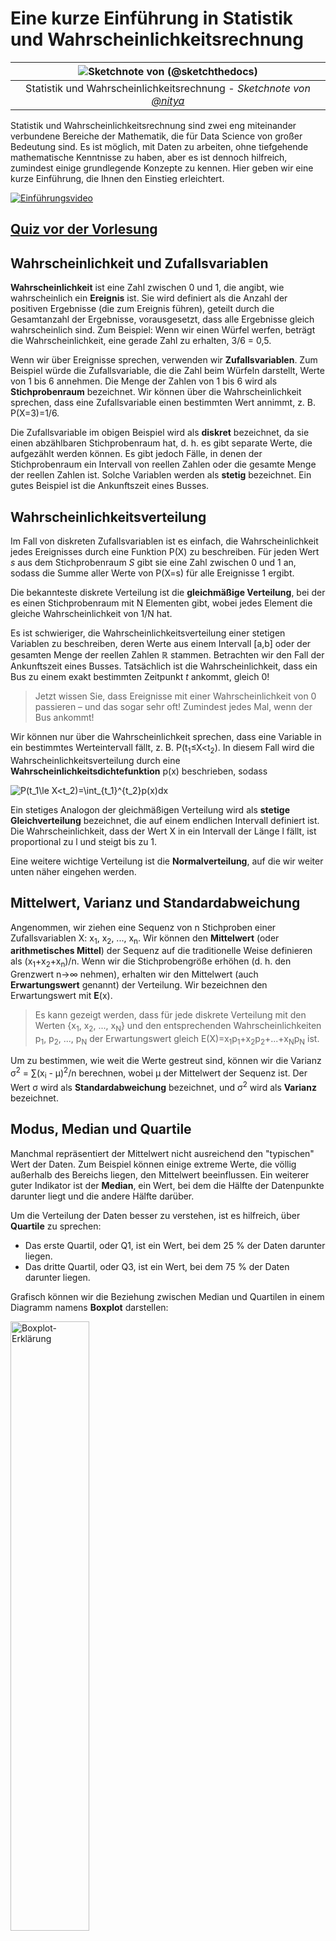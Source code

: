 <!--
CO_OP_TRANSLATOR_METADATA:
{
  "original_hash": "ce95884566a74db72572cd51f0cb25ad",
  "translation_date": "2025-09-06T12:50:19+00:00",
  "source_file": "1-Introduction/04-stats-and-probability/README.md",
  "language_code": "de"
}
-->
# Eine kurze Einführung in Statistik und Wahrscheinlichkeitsrechnung

|![ Sketchnote von [(@sketchthedocs)](https://sketchthedocs.dev) ](../../sketchnotes/04-Statistics-Probability.png)|
|:---:|
| Statistik und Wahrscheinlichkeitsrechnung - _Sketchnote von [@nitya](https://twitter.com/nitya)_ |

Statistik und Wahrscheinlichkeitsrechnung sind zwei eng miteinander verbundene Bereiche der Mathematik, die für Data Science von großer Bedeutung sind. Es ist möglich, mit Daten zu arbeiten, ohne tiefgehende mathematische Kenntnisse zu haben, aber es ist dennoch hilfreich, zumindest einige grundlegende Konzepte zu kennen. Hier geben wir eine kurze Einführung, die Ihnen den Einstieg erleichtert.

[![Einführungsvideo](../../../../translated_images/video-prob-and-stats.e4282e5efa2f2543400843ed98b1057065c9600cebfc8a728e8931b5702b2ae4.de.png)](https://youtu.be/Z5Zy85g4Yjw)

## [Quiz vor der Vorlesung](https://ff-quizzes.netlify.app/en/ds/quiz/6)

## Wahrscheinlichkeit und Zufallsvariablen

**Wahrscheinlichkeit** ist eine Zahl zwischen 0 und 1, die angibt, wie wahrscheinlich ein **Ereignis** ist. Sie wird definiert als die Anzahl der positiven Ergebnisse (die zum Ereignis führen), geteilt durch die Gesamtanzahl der Ergebnisse, vorausgesetzt, dass alle Ergebnisse gleich wahrscheinlich sind. Zum Beispiel: Wenn wir einen Würfel werfen, beträgt die Wahrscheinlichkeit, eine gerade Zahl zu erhalten, 3/6 = 0,5.

Wenn wir über Ereignisse sprechen, verwenden wir **Zufallsvariablen**. Zum Beispiel würde die Zufallsvariable, die die Zahl beim Würfeln darstellt, Werte von 1 bis 6 annehmen. Die Menge der Zahlen von 1 bis 6 wird als **Stichprobenraum** bezeichnet. Wir können über die Wahrscheinlichkeit sprechen, dass eine Zufallsvariable einen bestimmten Wert annimmt, z. B. P(X=3)=1/6.

Die Zufallsvariable im obigen Beispiel wird als **diskret** bezeichnet, da sie einen abzählbaren Stichprobenraum hat, d. h. es gibt separate Werte, die aufgezählt werden können. Es gibt jedoch Fälle, in denen der Stichprobenraum ein Intervall von reellen Zahlen oder die gesamte Menge der reellen Zahlen ist. Solche Variablen werden als **stetig** bezeichnet. Ein gutes Beispiel ist die Ankunftszeit eines Busses.

## Wahrscheinlichkeitsverteilung

Im Fall von diskreten Zufallsvariablen ist es einfach, die Wahrscheinlichkeit jedes Ereignisses durch eine Funktion P(X) zu beschreiben. Für jeden Wert *s* aus dem Stichprobenraum *S* gibt sie eine Zahl zwischen 0 und 1 an, sodass die Summe aller Werte von P(X=s) für alle Ereignisse 1 ergibt.

Die bekannteste diskrete Verteilung ist die **gleichmäßige Verteilung**, bei der es einen Stichprobenraum mit N Elementen gibt, wobei jedes Element die gleiche Wahrscheinlichkeit von 1/N hat.

Es ist schwieriger, die Wahrscheinlichkeitsverteilung einer stetigen Variablen zu beschreiben, deren Werte aus einem Intervall [a,b] oder der gesamten Menge der reellen Zahlen ℝ stammen. Betrachten wir den Fall der Ankunftszeit eines Busses. Tatsächlich ist die Wahrscheinlichkeit, dass ein Bus zu einem exakt bestimmten Zeitpunkt *t* ankommt, gleich 0!

> Jetzt wissen Sie, dass Ereignisse mit einer Wahrscheinlichkeit von 0 passieren – und das sogar sehr oft! Zumindest jedes Mal, wenn der Bus ankommt!

Wir können nur über die Wahrscheinlichkeit sprechen, dass eine Variable in ein bestimmtes Werteintervall fällt, z. B. P(t<sub>1</sub>≤X<t<sub>2</sub>). In diesem Fall wird die Wahrscheinlichkeitsverteilung durch eine **Wahrscheinlichkeitsdichtefunktion** p(x) beschrieben, sodass

![P(t_1\le X<t_2)=\int_{t_1}^{t_2}p(x)dx](../../../../translated_images/probability-density.a8aad29f17a14afb519b407c7b6edeb9f3f9aa5f69c9e6d9445f604e5f8a2bf7.de.png)

Ein stetiges Analogon der gleichmäßigen Verteilung wird als **stetige Gleichverteilung** bezeichnet, die auf einem endlichen Intervall definiert ist. Die Wahrscheinlichkeit, dass der Wert X in ein Intervall der Länge l fällt, ist proportional zu l und steigt bis zu 1.

Eine weitere wichtige Verteilung ist die **Normalverteilung**, auf die wir weiter unten näher eingehen werden.

## Mittelwert, Varianz und Standardabweichung

Angenommen, wir ziehen eine Sequenz von n Stichproben einer Zufallsvariablen X: x<sub>1</sub>, x<sub>2</sub>, ..., x<sub>n</sub>. Wir können den **Mittelwert** (oder **arithmetisches Mittel**) der Sequenz auf die traditionelle Weise definieren als (x<sub>1</sub>+x<sub>2</sub>+x<sub>n</sub>)/n. Wenn wir die Stichprobengröße erhöhen (d. h. den Grenzwert n→∞ nehmen), erhalten wir den Mittelwert (auch **Erwartungswert** genannt) der Verteilung. Wir bezeichnen den Erwartungswert mit **E**(x).

> Es kann gezeigt werden, dass für jede diskrete Verteilung mit den Werten {x<sub>1</sub>, x<sub>2</sub>, ..., x<sub>N</sub>} und den entsprechenden Wahrscheinlichkeiten p<sub>1</sub>, p<sub>2</sub>, ..., p<sub>N</sub> der Erwartungswert gleich E(X)=x<sub>1</sub>p<sub>1</sub>+x<sub>2</sub>p<sub>2</sub>+...+x<sub>N</sub>p<sub>N</sub> ist.

Um zu bestimmen, wie weit die Werte gestreut sind, können wir die Varianz σ<sup>2</sup> = ∑(x<sub>i</sub> - μ)<sup>2</sup>/n berechnen, wobei μ der Mittelwert der Sequenz ist. Der Wert σ wird als **Standardabweichung** bezeichnet, und σ<sup>2</sup> wird als **Varianz** bezeichnet.

## Modus, Median und Quartile

Manchmal repräsentiert der Mittelwert nicht ausreichend den "typischen" Wert der Daten. Zum Beispiel können einige extreme Werte, die völlig außerhalb des Bereichs liegen, den Mittelwert beeinflussen. Ein weiterer guter Indikator ist der **Median**, ein Wert, bei dem die Hälfte der Datenpunkte darunter liegt und die andere Hälfte darüber.

Um die Verteilung der Daten besser zu verstehen, ist es hilfreich, über **Quartile** zu sprechen:

* Das erste Quartil, oder Q1, ist ein Wert, bei dem 25 % der Daten darunter liegen.
* Das dritte Quartil, oder Q3, ist ein Wert, bei dem 75 % der Daten darunter liegen.

Grafisch können wir die Beziehung zwischen Median und Quartilen in einem Diagramm namens **Boxplot** darstellen:

<img src="images/boxplot_explanation.png" alt="Boxplot-Erklärung" width="50%">

Hier berechnen wir auch den **Interquartilsabstand** IQR=Q3-Q1 und sogenannte **Ausreißer** – Werte, die außerhalb der Grenzen [Q1-1.5*IQR, Q3+1.5*IQR] liegen.

Für eine endliche Verteilung, die nur eine kleine Anzahl möglicher Werte enthält, ist ein guter "typischer" Wert derjenige, der am häufigsten vorkommt, der sogenannte **Modus**. Er wird oft auf kategoriale Daten angewendet, wie z. B. Farben. Betrachten Sie eine Situation, in der wir zwei Gruppen von Menschen haben – einige, die stark Rot bevorzugen, und andere, die Blau bevorzugen. Wenn wir Farben durch Zahlen kodieren, würde der Mittelwert für die Lieblingsfarbe irgendwo im orange-grünen Spektrum liegen, was die tatsächliche Präferenz keiner der Gruppen widerspiegelt. Der Modus hingegen wäre entweder eine der Farben oder beide Farben, wenn die Anzahl der Personen, die für sie stimmen, gleich ist (in diesem Fall nennen wir die Stichprobe **multimodal**).

## Reale Daten

Wenn wir Daten aus der realen Welt analysieren, sind sie oft keine Zufallsvariablen im eigentlichen Sinne, da wir keine Experimente mit unbekanntem Ergebnis durchführen. Betrachten Sie zum Beispiel ein Team von Baseballspielern und deren Körperdaten wie Größe, Gewicht und Alter. Diese Zahlen sind nicht wirklich zufällig, aber wir können dennoch dieselben mathematischen Konzepte anwenden. Zum Beispiel kann eine Sequenz von Gewichten von Personen als eine Sequenz von Werten betrachtet werden, die aus einer Zufallsvariablen gezogen wurden. Unten sehen Sie die Gewichtssequenz tatsächlicher Baseballspieler aus der [Major League Baseball](http://mlb.mlb.com/index.jsp), entnommen aus [diesem Datensatz](http://wiki.stat.ucla.edu/socr/index.php/SOCR_Data_MLB_HeightsWeights) (der Übersicht halber sind nur die ersten 20 Werte dargestellt):

```
[180.0, 215.0, 210.0, 210.0, 188.0, 176.0, 209.0, 200.0, 231.0, 180.0, 188.0, 180.0, 185.0, 160.0, 180.0, 185.0, 197.0, 189.0, 185.0, 219.0]
```

> **Hinweis**: Um ein Beispiel für die Arbeit mit diesem Datensatz zu sehen, werfen Sie einen Blick auf das [begleitende Notebook](notebook.ipynb). Es gibt auch eine Reihe von Herausforderungen in dieser Lektion, die Sie durch das Hinzufügen von Code zu diesem Notebook abschließen können. Wenn Sie nicht sicher sind, wie man mit Daten arbeitet, machen Sie sich keine Sorgen – wir werden später darauf zurückkommen, wie man mit Python arbeitet. Wenn Sie nicht wissen, wie man Code in einem Jupyter Notebook ausführt, lesen Sie [diesen Artikel](https://soshnikov.com/education/how-to-execute-notebooks-from-github/).

Hier ist der Boxplot, der Mittelwert, Median und Quartile für unsere Daten zeigt:

![Gewichts-Boxplot](../../../../translated_images/weight-boxplot.1dbab1c03af26f8a008fff4e17680082c8ab147d6df646cbac440bbf8f5b9c42.de.png)

Da unsere Daten Informationen über verschiedene Spieler**rollen** enthalten, können wir auch den Boxplot nach Rollen erstellen – so können wir erkennen, wie sich die Parameterwerte je nach Rolle unterscheiden. Diesmal betrachten wir die Größe:

![Boxplot nach Rolle](../../../../translated_images/boxplot_byrole.036b27a1c3f52d42f66fba2324ec5cde0a1bca6a01a619eeb0ce7cd054b2527b.de.png)

Dieses Diagramm deutet darauf hin, dass die Größe von First Basemen im Durchschnitt höher ist als die von Second Basemen. Später in dieser Lektion werden wir lernen, wie wir diese Hypothese formeller testen können und wie wir zeigen können, dass unsere Daten statistisch signifikant sind, um dies zu belegen.

> Wenn wir mit realen Daten arbeiten, gehen wir davon aus, dass alle Datenpunkte Stichproben sind, die aus einer Wahrscheinlichkeitsverteilung gezogen wurden. Diese Annahme ermöglicht es uns, maschinelles Lernen anzuwenden und funktionierende Vorhersagemodelle zu erstellen.

Um zu sehen, wie die Verteilung unserer Daten aussieht, können wir ein Diagramm namens **Histogramm** erstellen. Die X-Achse enthält eine Anzahl verschiedener Gewichtsintervalle (sogenannte **Bins**), und die Y-Achse zeigt die Anzahl der Male, die unsere Zufallsvariablenstichprobe in ein bestimmtes Intervall fiel.

![Histogramm realer Daten](../../../../translated_images/weight-histogram.bfd00caf7fc30b145b21e862dba7def41c75635d5280de25d840dd7f0b00545e.de.png)

Aus diesem Histogramm können Sie erkennen, dass alle Werte um einen bestimmten mittleren Wert zentriert sind und dass die Wahrscheinlichkeit, dass ein Gewicht stark vom Mittelwert abweicht, geringer ist. Die Varianz der Gewichte zeigt, in welchem Maße die Gewichte wahrscheinlich vom Mittelwert abweichen.

> Wenn wir die Gewichte anderer Personen, die nicht aus der Baseballliga stammen, betrachten, ist die Verteilung wahrscheinlich anders. Die Form der Verteilung bleibt jedoch gleich, aber Mittelwert und Varianz ändern sich. Wenn wir unser Modell auf Baseballspieler trainieren, wird es wahrscheinlich falsche Ergebnisse liefern, wenn es auf Universitätsstudenten angewendet wird, da die zugrunde liegende Verteilung unterschiedlich ist.

## Normalverteilung

Die Verteilung der Gewichte, die wir oben gesehen haben, ist sehr typisch, und viele Messungen aus der realen Welt folgen demselben Verteilungstyp, jedoch mit unterschiedlichem Mittelwert und Varianz. Diese Verteilung wird als **Normalverteilung** bezeichnet und spielt eine sehr wichtige Rolle in der Statistik.

Die Verwendung der Normalverteilung ist eine korrekte Methode, um zufällige Gewichte potenzieller Baseballspieler zu generieren. Sobald wir den mittleren Wert `mean` und die Standardabweichung `std` kennen, können wir 1000 Gewichtsstichproben wie folgt generieren:
```python
samples = np.random.normal(mean,std,1000)
```

Wenn wir das Histogramm der generierten Stichproben zeichnen, sehen wir ein Bild, das dem oben gezeigten sehr ähnlich ist. Und wenn wir die Anzahl der Stichproben und die Anzahl der Bins erhöhen, können wir ein Bild einer Normalverteilung erzeugen, das näher an der idealen Form liegt:

![Normalverteilung mit Mittelwert=0 und Standardabweichung=1](../../../../translated_images/normal-histogram.dfae0d67c202137d552d0015fb87581eca263925e512404f3c12d8885315432e.de.png)

*Normalverteilung mit Mittelwert=0 und Standardabweichung=1*

## Konfidenzintervalle

Wenn wir über die Gewichte von Baseballspielern sprechen, nehmen wir an, dass es eine bestimmte **Zufallsvariable W** gibt, die der idealen Wahrscheinlichkeitsverteilung der Gewichte aller Baseballspieler entspricht (sogenannte **Population**). Unsere Gewichtssequenz entspricht einer Teilmenge aller Baseballspieler, die wir als **Stichprobe** bezeichnen. Eine interessante Frage ist: Können wir die Parameter der Verteilung von W kennen, d. h. den Mittelwert und die Varianz der Population?

Die einfachste Antwort wäre, den Mittelwert und die Varianz unserer Stichprobe zu berechnen. Es könnte jedoch sein, dass unsere zufällige Stichprobe die gesamte Population nicht genau repräsentiert. Daher macht es Sinn, über **Konfidenzintervalle** zu sprechen.

> **Konfidenzintervall** ist die Schätzung des tatsächlichen Mittelwerts der Population basierend auf unserer Stichprobe, die mit einer bestimmten Wahrscheinlichkeit (oder **Konfidenzniveau**) korrekt ist.

Angenommen, wir haben eine Stichprobe X...

1</sub>, ..., X<sub>n</sub> aus unserer Verteilung. Jedes Mal, wenn wir eine Stichprobe aus unserer Verteilung ziehen, erhalten wir einen anderen Mittelwert μ. Daher kann μ als Zufallsvariable betrachtet werden. Ein **Konfidenzintervall** mit Konfidenz p ist ein Wertepaar (L<sub>p</sub>,R<sub>p</sub>), sodass **P**(L<sub>p</sub>≤μ≤R<sub>p</sub>) = p, d.h. die Wahrscheinlichkeit, dass der gemessene Mittelwert innerhalb des Intervalls liegt, entspricht p.

Es geht über unsere kurze Einführung hinaus, im Detail zu erklären, wie diese Konfidenzintervalle berechnet werden. Weitere Details finden Sie [auf Wikipedia](https://en.wikipedia.org/wiki/Confidence_interval). Kurz gesagt, wir definieren die Verteilung des berechneten Stichprobenmittelwerts relativ zum wahren Mittelwert der Population, die als **Student-Verteilung** bezeichnet wird.

> **Interessante Tatsache**: Die Student-Verteilung ist nach dem Mathematiker William Sealy Gosset benannt, der seine Arbeit unter dem Pseudonym "Student" veröffentlichte. Er arbeitete in der Guinness-Brauerei, und laut einer Version wollte sein Arbeitgeber nicht, dass die Öffentlichkeit erfährt, dass sie statistische Tests zur Bestimmung der Qualität der Rohstoffe verwendeten.

Wenn wir den Mittelwert μ unserer Population mit Konfidenz p schätzen möchten, müssen wir das *(1-p)/2-te Perzentil* einer Student-Verteilung A nehmen, das entweder aus Tabellen entnommen oder mithilfe eingebauter Funktionen statistischer Software (z. B. Python, R usw.) berechnet werden kann. Dann wird das Intervall für μ durch X±A*D/√n gegeben, wobei X der erhaltene Mittelwert der Stichprobe und D die Standardabweichung ist.

> **Hinweis**: Wir lassen auch die Diskussion über ein wichtiges Konzept der [Freiheitsgrade](https://en.wikipedia.org/wiki/Degrees_of_freedom_(statistics)) aus, das im Zusammenhang mit der Student-Verteilung wichtig ist. Sie können auf umfassendere Bücher über Statistik zurückgreifen, um dieses Konzept tiefer zu verstehen.

Ein Beispiel für die Berechnung des Konfidenzintervalls für Gewichte und Größen finden Sie in den [begleitenden Notebooks](notebook.ipynb).

| p | Gewichtsmittelwert |
|-----|------------------|
| 0.85 | 201.73±0.94     |
| 0.90 | 201.73±1.08     |
| 0.95 | 201.73±1.28     |

Beachten Sie, dass je höher die Konfidenzwahrscheinlichkeit ist, desto breiter ist das Konfidenzintervall.

## Hypothesentests

In unserem Datensatz der Baseballspieler gibt es verschiedene Spielerrollen, die wie folgt zusammengefasst werden können (sehen Sie sich das [begleitende Notebook](notebook.ipynb) an, um zu sehen, wie diese Tabelle berechnet werden kann):

| Rolle | Größe | Gewicht | Anzahl |
|-------|-------|---------|--------|
| Catcher | 72.723684 | 204.328947 | 76 |
| Designated_Hitter | 74.222222 | 220.888889 | 18 |
| First_Baseman | 74.000000 | 213.109091 | 55 |
| Outfielder | 73.010309 | 199.113402 | 194 |
| Relief_Pitcher | 74.374603 | 203.517460 | 315 |
| Second_Baseman | 71.362069 | 184.344828 | 58 |
| Shortstop | 71.903846 | 182.923077 | 52 |
| Starting_Pitcher | 74.719457 | 205.163636 | 221 |
| Third_Baseman | 73.044444 | 200.955556 | 45 |

Wir können feststellen, dass die durchschnittliche Größe der First Basemen höher ist als die der Second Basemen. Daher könnten wir versucht sein, zu folgern, dass **First Basemen größer sind als Second Basemen**.

> Diese Aussage wird als **Hypothese** bezeichnet, da wir nicht wissen, ob die Tatsache tatsächlich wahr ist oder nicht.

Es ist jedoch nicht immer offensichtlich, ob wir diese Schlussfolgerung ziehen können. Aus der obigen Diskussion wissen wir, dass jeder Mittelwert ein zugehöriges Konfidenzintervall hat, und daher könnte dieser Unterschied nur ein statistischer Fehler sein. Wir benötigen eine formellere Methode, um unsere Hypothese zu testen.

Lassen Sie uns die Konfidenzintervalle separat für die Größen der First und Second Basemen berechnen:

| Konfidenz | First Basemen | Second Basemen |
|-----------|---------------|----------------|
| 0.85      | 73.62..74.38  | 71.04..71.69   |
| 0.90      | 73.56..74.44  | 70.99..71.73   |
| 0.95      | 73.47..74.53  | 70.92..71.81   |

Wir können sehen, dass die Intervalle unter keiner Konfidenz überlappen. Das beweist unsere Hypothese, dass First Basemen größer sind als Second Basemen.

Formeller gesagt, das Problem, das wir lösen, besteht darin zu prüfen, ob **zwei Wahrscheinlichkeitsverteilungen gleich sind** oder zumindest die gleichen Parameter haben. Abhängig von der Verteilung müssen wir dafür unterschiedliche Tests verwenden. Wenn wir wissen, dass unsere Verteilungen normal sind, können wir den **[Student-t-Test](https://en.wikipedia.org/wiki/Student%27s_t-test)** anwenden.

Im Student-t-Test berechnen wir den sogenannten **t-Wert**, der den Unterschied zwischen den Mittelwerten unter Berücksichtigung der Varianz angibt. Es wird gezeigt, dass der t-Wert der **Student-Verteilung** folgt, was es uns ermöglicht, den Schwellenwert für ein gegebenes Konfidenzniveau **p** zu erhalten (dies kann berechnet oder in numerischen Tabellen nachgeschlagen werden). Wir vergleichen dann den t-Wert mit diesem Schwellenwert, um die Hypothese zu bestätigen oder abzulehnen.

In Python können wir das **SciPy**-Paket verwenden, das die Funktion `ttest_ind` enthält (zusätzlich zu vielen anderen nützlichen statistischen Funktionen!). Es berechnet den t-Wert für uns und führt auch die Rückwärtssuche des Konfidenz-p-Werts durch, sodass wir nur auf die Konfidenz schauen müssen, um eine Schlussfolgerung zu ziehen.

Zum Beispiel ergibt unser Vergleich zwischen den Größen der First und Second Basemen die folgenden Ergebnisse:
```python
from scipy.stats import ttest_ind

tval, pval = ttest_ind(df.loc[df['Role']=='First_Baseman',['Height']], df.loc[df['Role']=='Designated_Hitter',['Height']],equal_var=False)
print(f"T-value = {tval[0]:.2f}\nP-value: {pval[0]}")
```
```
T-value = 7.65
P-value: 9.137321189738925e-12
```
In unserem Fall ist der p-Wert sehr niedrig, was bedeutet, dass es starke Beweise dafür gibt, dass First Basemen größer sind.

Es gibt auch verschiedene andere Arten von Hypothesen, die wir testen könnten, zum Beispiel:
* Um zu beweisen, dass eine gegebene Stichprobe einer bestimmten Verteilung folgt. In unserem Fall haben wir angenommen, dass die Größen normal verteilt sind, aber das erfordert eine formale statistische Überprüfung.
* Um zu beweisen, dass der Mittelwert einer Stichprobe einem vordefinierten Wert entspricht.
* Um die Mittelwerte einer Anzahl von Stichproben zu vergleichen (z. B. den Unterschied in den Glücksniveaus zwischen verschiedenen Altersgruppen).

## Gesetz der großen Zahlen und zentraler Grenzwertsatz

Einer der Gründe, warum die Normalverteilung so wichtig ist, ist der sogenannte **zentrale Grenzwertsatz**. Angenommen, wir haben eine große Stichprobe von unabhängigen N Werten X<sub>1</sub>, ..., X<sub>N</sub>, die aus einer beliebigen Verteilung mit Mittelwert μ und Varianz σ<sup>2</sup> entnommen wurden. Dann, für ausreichend großes N (mit anderen Worten, wenn N→∞), wird der Mittelwert Σ<sub>i</sub>X<sub>i</sub> normal verteilt sein, mit Mittelwert μ und Varianz σ<sup>2</sup>/N.

> Eine andere Möglichkeit, den zentralen Grenzwertsatz zu interpretieren, besteht darin zu sagen, dass unabhängig von der Verteilung, wenn Sie den Mittelwert einer Summe beliebiger Zufallsvariablen berechnen, Sie am Ende eine Normalverteilung erhalten.

Aus dem zentralen Grenzwertsatz folgt auch, dass, wenn N→∞, die Wahrscheinlichkeit, dass der Stichprobenmittelwert gleich μ ist, 1 wird. Dies ist als **Gesetz der großen Zahlen** bekannt.

## Kovarianz und Korrelation

Eine der Aufgaben der Datenwissenschaft besteht darin, Beziehungen zwischen Daten zu finden. Wir sagen, dass zwei Sequenzen **korrelieren**, wenn sie sich zur gleichen Zeit ähnlich verhalten, d.h. sie steigen/fallen gleichzeitig, oder eine Sequenz steigt, wenn die andere fällt und umgekehrt. Mit anderen Worten, es scheint eine Beziehung zwischen zwei Sequenzen zu geben.

> Korrelation zeigt nicht unbedingt eine kausale Beziehung zwischen zwei Sequenzen an; manchmal können beide Variablen von einer externen Ursache abhängen, oder es kann rein zufällig sein, dass die beiden Sequenzen korrelieren. Eine starke mathematische Korrelation ist jedoch ein guter Hinweis darauf, dass zwei Variablen irgendwie miteinander verbunden sind.

Mathematisch ist das Hauptkonzept, das die Beziehung zwischen zwei Zufallsvariablen zeigt, die **Kovarianz**, die wie folgt berechnet wird: Cov(X,Y) = **E**\[(X-**E**(X))(Y-**E**(Y))\]. Wir berechnen die Abweichung beider Variablen von ihren Mittelwerten und dann das Produkt dieser Abweichungen. Wenn beide Variablen zusammen abweichen, ist das Produkt immer ein positiver Wert, der zu einer positiven Kovarianz addiert wird. Wenn beide Variablen nicht synchron abweichen (d.h. eine fällt unter den Durchschnitt, wenn die andere über den Durchschnitt steigt), erhalten wir immer negative Zahlen, die zu einer negativen Kovarianz addiert werden. Wenn die Abweichungen unabhängig sind, summieren sie sich ungefähr zu null.

Der absolute Wert der Kovarianz sagt uns nicht viel darüber, wie groß die Korrelation ist, da er von der Größe der tatsächlichen Werte abhängt. Um sie zu normalisieren, können wir die Kovarianz durch die Standardabweichung beider Variablen teilen, um die **Korrelation** zu erhalten. Das Gute daran ist, dass die Korrelation immer im Bereich von [-1,1] liegt, wobei 1 eine starke positive Korrelation zwischen Werten anzeigt, -1 eine starke negative Korrelation und 0 keine Korrelation (Variablen sind unabhängig).

**Beispiel**: Wir können die Korrelation zwischen Gewichten und Größen von Baseballspielern aus dem oben genannten Datensatz berechnen:
```python
print(np.corrcoef(weights,heights))
```
Als Ergebnis erhalten wir eine **Korrelationsmatrix** wie diese:
```
array([[1.        , 0.52959196],
       [0.52959196, 1.        ]])
```

> Die Korrelationsmatrix C kann für jede Anzahl von Eingabesequenzen S<sub>1</sub>, ..., S<sub>n</sub> berechnet werden. Der Wert von C<sub>ij</sub> ist die Korrelation zwischen S<sub>i</sub> und S<sub>j</sub>, und die Diagonalelemente sind immer 1 (was auch die Selbstkorrelation von S<sub>i</sub> ist).

In unserem Fall zeigt der Wert 0.53 an, dass es eine gewisse Korrelation zwischen dem Gewicht und der Größe einer Person gibt. Wir können auch das Streudiagramm eines Wertes gegen den anderen erstellen, um die Beziehung visuell zu sehen:

![Beziehung zwischen Gewicht und Größe](../../../../translated_images/weight-height-relationship.3f06bde4ca2aba9974182c4ef037ed602acd0fbbbbe2ca91cefd838a9e66bcf9.de.png)

> Weitere Beispiele für Korrelation und Kovarianz finden Sie im [begleitenden Notebook](notebook.ipynb).

## Fazit

In diesem Abschnitt haben wir gelernt:

* grundlegende statistische Eigenschaften von Daten, wie Mittelwert, Varianz, Modus und Quartile
* verschiedene Verteilungen von Zufallsvariablen, einschließlich der Normalverteilung
* wie man Korrelationen zwischen verschiedenen Eigenschaften findet
* wie man mathematische und statistische Methoden verwendet, um Hypothesen zu beweisen
* wie man Konfidenzintervalle für Zufallsvariablen basierend auf Stichprobendaten berechnet

Obwohl dies definitiv keine vollständige Liste der Themen ist, die innerhalb der Wahrscheinlichkeit und Statistik existieren, sollte es ausreichen, um Ihnen einen guten Einstieg in diesen Kurs zu geben.

## 🚀 Herausforderung

Verwenden Sie den Beispielcode im Notebook, um andere Hypothesen zu testen:
1. First Basemen sind älter als Second Basemen
2. First Basemen sind größer als Third Basemen
3. Shortstops sind größer als Second Basemen

## [Quiz nach der Vorlesung](https://ff-quizzes.netlify.app/en/ds/quiz/7)

## Überprüfung & Selbststudium

Wahrscheinlichkeit und Statistik ist ein so breites Thema, dass es einen eigenen Kurs verdient. Wenn Sie tiefer in die Theorie eintauchen möchten, können Sie einige der folgenden Bücher lesen:

1. [Carlos Fernandez-Granda](https://cims.nyu.edu/~cfgranda/) von der New York University hat großartige Vorlesungsnotizen [Probability and Statistics for Data Science](https://cims.nyu.edu/~cfgranda/pages/stuff/probability_stats_for_DS.pdf) (online verfügbar)
1. [Peter und Andrew Bruce. Practical Statistics for Data Scientists.](https://www.oreilly.com/library/view/practical-statistics-for/9781491952955/) [[Beispielcode in R](https://github.com/andrewgbruce/statistics-for-data-scientists)].
1. [James D. Miller. Statistics for Data Science](https://www.packtpub.com/product/statistics-for-data-science/9781788290678) [[Beispielcode in R](https://github.com/PacktPublishing/Statistics-for-Data-Science)]

## Aufgabe

[Kleine Diabetes-Studie](assignment.md)

## Credits

Diese Lektion wurde mit ♥️ von [Dmitry Soshnikov](http://soshnikov.com) erstellt.

---

**Haftungsausschluss**:  
Dieses Dokument wurde mithilfe des KI-Übersetzungsdienstes [Co-op Translator](https://github.com/Azure/co-op-translator) übersetzt. Obwohl wir uns um Genauigkeit bemühen, weisen wir darauf hin, dass automatisierte Übersetzungen Fehler oder Ungenauigkeiten enthalten können. Das Originaldokument in seiner ursprünglichen Sprache sollte als maßgebliche Quelle betrachtet werden. Für kritische Informationen wird eine professionelle menschliche Übersetzung empfohlen. Wir übernehmen keine Haftung für Missverständnisse oder Fehlinterpretationen, die aus der Nutzung dieser Übersetzung entstehen.